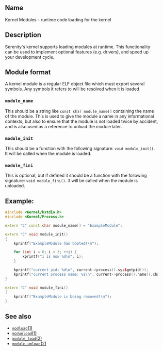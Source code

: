 ## Name

Kernel Modules - runtime code loading for the kernel

## Description

Serenity's kernel supports loading modules at runtime. This functionality can
be used to implement optional features (e.g. drivers), and speed up your
development cycle.

## Module format

A kernel module is a regular ELF object file which must export several
symbols. Any symbols it refers to will be resolved when it is loaded.

### `module_name`

This should be a string like `const char module_name[]` containing the name of
the module. This is used to give the module a name in any informational
contexts, but also to ensure that the module is not loaded twice by accident,
and is also used as a reference to unload the module later.

### `module_init`

This should be a function with the following signature: `void module_init()`.
It will be called when the module is loaded.

### `module_fini`

This is optional, but if defined it should be a function with the following
signature: `void module_fini()`. It will be called when the module is
unloaded.

## Example:

```c++
#include <Kernel/kstdio.h>
#include <Kernel/Process.h>

extern "C" const char module_name[] = "ExampleModule";

extern "C" void module_init()
{
    kprintf("ExampleModule has booted!\n");

    for (int i = 0; i < 3; ++i) {
        kprintf("i is now %d\n", i);
    }

    kprintf("current pid: %d\n", current->process().sys$getpid());
    kprintf("current process name: %s\n", current->process().name().characters());
}

extern "C" void module_fini()
{
    kprintf("ExampleModule is being removed!\n");
}
```

## See also

* [`modload`(1)](../man1/modload.md)
* [`modunload`(1)](../man1/modunload.md)
* [`module_load`(2)](../man2/module_load.md)
* [`module_unload`(2)](../man2/module_unload.md)
